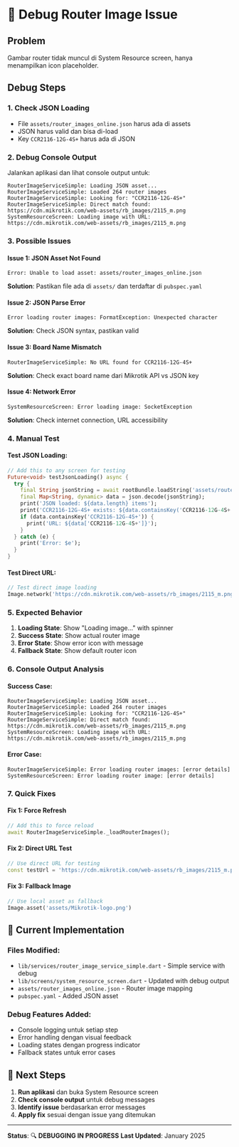 # 🐛 Debug Router Image Issue

## Problem
Gambar router tidak muncul di System Resource screen, hanya menampilkan icon placeholder.

## Debug Steps

### 1. **Check JSON Loading**
- File `assets/router_images_online.json` harus ada di assets
- JSON harus valid dan bisa di-load
- Key `CCR2116-12G-4S+` harus ada di JSON

### 2. **Debug Console Output**
Jalankan aplikasi dan lihat console output untuk:

```
RouterImageServiceSimple: Loading JSON asset...
RouterImageServiceSimple: Loaded 264 router images
RouterImageServiceSimple: Looking for: "CCR2116-12G-4S+"
RouterImageServiceSimple: Direct match found: https://cdn.mikrotik.com/web-assets/rb_images/2115_m.png
SystemResourceScreen: Loading image with URL: https://cdn.mikrotik.com/web-assets/rb_images/2115_m.png
```

### 3. **Possible Issues**

#### Issue 1: JSON Asset Not Found
```
Error: Unable to load asset: assets/router_images_online.json
```
**Solution**: Pastikan file ada di `assets/` dan terdaftar di `pubspec.yaml`

#### Issue 2: JSON Parse Error
```
Error loading router images: FormatException: Unexpected character
```
**Solution**: Check JSON syntax, pastikan valid

#### Issue 3: Board Name Mismatch
```
RouterImageServiceSimple: No URL found for CCR2116-12G-4S+
```
**Solution**: Check exact board name dari Mikrotik API vs JSON key

#### Issue 4: Network Error
```
SystemResourceScreen: Error loading image: SocketException
```
**Solution**: Check internet connection, URL accessibility

### 4. **Manual Test**

#### Test JSON Loading:
```dart
// Add this to any screen for testing
Future<void> testJsonLoading() async {
  try {
    final String jsonString = await rootBundle.loadString('assets/router_images_online.json');
    final Map<String, dynamic> data = json.decode(jsonString);
    print('JSON loaded: ${data.length} items');
    print('CCR2116-12G-4S+ exists: ${data.containsKey('CCR2116-12G-4S+')}');
    if (data.containsKey('CCR2116-12G-4S+')) {
      print('URL: ${data['CCR2116-12G-4S+']}');
    }
  } catch (e) {
    print('Error: $e');
  }
}
```

#### Test Direct URL:
```dart
// Test direct image loading
Image.network('https://cdn.mikrotik.com/web-assets/rb_images/2115_m.png')
```

### 5. **Expected Behavior**

1. **Loading State**: Show "Loading image..." with spinner
2. **Success State**: Show actual router image
3. **Error State**: Show error icon with message
4. **Fallback State**: Show default router icon

### 6. **Console Output Analysis**

#### Success Case:
```
RouterImageServiceSimple: Loading JSON asset...
RouterImageServiceSimple: Loaded 264 router images
RouterImageServiceSimple: Looking for: "CCR2116-12G-4S+"
RouterImageServiceSimple: Direct match found: https://cdn.mikrotik.com/web-assets/rb_images/2115_m.png
SystemResourceScreen: Loading image with URL: https://cdn.mikrotik.com/web-assets/rb_images/2115_m.png
```

#### Error Case:
```
RouterImageServiceSimple: Error loading router images: [error details]
SystemResourceScreen: Error loading router image: [error details]
```

### 7. **Quick Fixes**

#### Fix 1: Force Refresh
```dart
// Add this to force reload
await RouterImageServiceSimple._loadRouterImages();
```

#### Fix 2: Direct URL Test
```dart
// Use direct URL for testing
const testUrl = 'https://cdn.mikrotik.com/web-assets/rb_images/2115_m.png';
```

#### Fix 3: Fallback Image
```dart
// Use local asset as fallback
Image.asset('assets/Mikrotik-logo.png')
```

## 🔧 Current Implementation

### Files Modified:
- `lib/services/router_image_service_simple.dart` - Simple service with debug
- `lib/screens/system_resource_screen.dart` - Updated with debug output
- `assets/router_images_online.json` - Router image mapping
- `pubspec.yaml` - Added JSON asset

### Debug Features Added:
- Console logging untuk setiap step
- Error handling dengan visual feedback
- Loading states dengan progress indicator
- Fallback states untuk error cases

## 🚀 Next Steps

1. **Run aplikasi** dan buka System Resource screen
2. **Check console output** untuk debug messages
3. **Identify issue** berdasarkan error messages
4. **Apply fix** sesuai dengan issue yang ditemukan

---

**Status**: 🔍 **DEBUGGING IN PROGRESS**
**Last Updated**: January 2025














